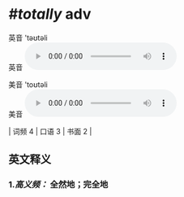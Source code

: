# ***\#totally*** adv
英音 'təʊtəli  
英音
<audio src="./media/totally-B.aac" controls="controls"></audio>

美音 'toʊtəli  
美音
<audio src="./media/totally.aac" controls="controls"></audio>



| 词频 4 | 口语 3 | 书面 2 |  

英文释义
---
### 1.*高义频：* **全然地；完全地**  


